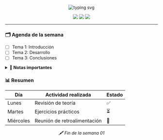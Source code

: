 <p align="center">
  <img src="https://readme-typing-svg.demolab.com?font=Fira+Code&pause=1200&color=22D3EE&center=true&vCenter=true&width=650&lines=📒+Semana+01;✍️+Estudiante:+Huamán+Rojas+Jhordan+Armando" alt="typing svg" />
</p>

<p align="center">
  <img src="https://img.shields.io/badge/Estado-En%20curso-22d3ee?style=for-the-badge">
  <img src="https://img.shields.io/badge/Plan-Semanal-6d28d9?style=for-the-badge">
  <img src="https://img.shields.io/badge/Notas-Cuaderno-10b981?style=for-the-badge">
</p>

---

### 🗂️ Agenda de la semana
- [ ] Tema 1: Introducción  
- [ ] Tema 2: Desarrollo  
- [ ] Tema 3: Conclusiones  

<details>
<summary><b>📝 Notas importantes</b></summary>

> ✨ Aquí puedes escribir tus apuntes principales.  
> 📌 Usa listas, citas y **negritas** para resaltar.

</details>

### 📊 Resumen
| Día | Actividad realizada | Estado |
|---|---|---|
| Lunes | Revisión de teoría | ✅ |
| Martes | Ejercicios prácticos | ⏳ |
| Miércoles | Reunión de retroalimentación | 🔲 |

<p align="center"><i>🖋️ Fin de la semana 01</i></p>

